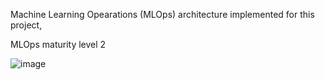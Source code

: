 Machine Learning Opearations (MLOps) architecture implemented for this project,

MLOps maturity level 2

![image](https://github.com/Chandru-21/MLOps_Project/assets/64595758/628ba107-03b0-43a5-a968-ab5d0e526b5b)

